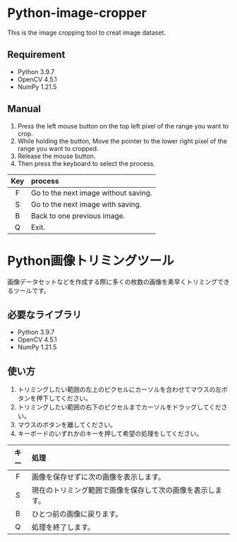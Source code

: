 # Python-image-cropper

This is the image cropping tool to creat image dataset.

## Requirement

* Python 3.9.7
* OpenCV 4.5.1
* NumPy 1.21.5

## Manual

1. Press the left mouse button on the top left pixel of the range you want to crop.
1. While holding the button, Move the pointer to the lower right pixel of the range you want to cropped.
1. Release the mouse button.
1. Then press the keyboard to select the process.

| Key | process |
|:---:|:---|
| F | Go to the next image without saving. |
| S | Go to the next image with saving. |
| B | Back to one previous image. |
| Q | Exit. |


# Python画像トリミングツール

画像データセットなどを作成する際に多くの枚数の画像を素早くトリミングできるツールです。

## 必要なライブラリ

* Python 3.9.7
* OpenCV 4.5.1
* NumPy 1.21.5

## 使い方

1. トリミングしたい範囲の左上のピクセルにカーソルを合わせてマウスの左ボタンを押下してください。
1. トリミングしたい範囲の右下のピクセルまでカーソルをドラッグしてください。
1. マウスのボタンを離してください。
1. キーボードのいずれかのキーを押して希望の処理をしてください。

| キー | 処理 |
|:---:|:---|
| F | 画像を保存せずに次の画像を表示します。 |
| S | 現在のトリミング範囲で画像を保存して次の画像を表示します。 |
| B | ひとつ前の画像に戻ります。 |
| Q | 処理を終了します。 |
